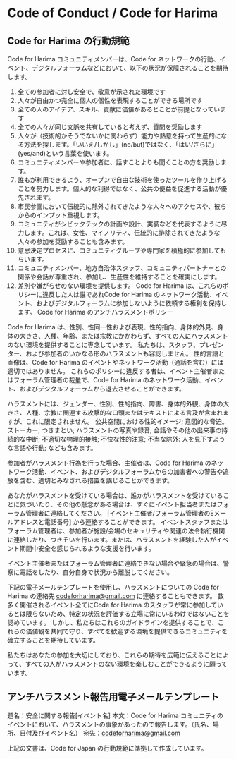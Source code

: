 # Code of Conduct / Code for Harima

## Code for Harima の行動規範

Code for Harima コミュニティメンバーは、Code for ネットワークの行動、イベント、デジタルフォーラムなどにおいて、以下の状況が保障されることを期待します。

1. 全ての参加者に対し安全で、敬意が示された環境です
2. 人々が自由かつ完全に個人の個性を表現することができる場所です
3. 全ての人のアイデア、スキル、貢献に価値があるとことが前提となっています
4. 全ての人々が同じ文脈を共有していると考えず、質問を奨励します
5. 人々が（技術的かそうでないかに関わらず）能力や熱意を持って生産的になる方法を探します。「いいえ/しかし」(no/but)ではなく、「はい/さらに」(yes/and)という言葉を使います。
6. コミュニティメンバーや参加者に、話すことよりも聞くことの方を奨励します。
7. 誰もが利用できるよう、オープンで自由な技術を使ったツールを作り上げることを努力します。個人的な利得ではなく、公共の便益を促進する活動が優先されます。
8. 市民参画において伝統的に除外されてきたような人々へのアクセスや、彼らからのインプット重視します。
9. コミュニティがシビックテックの計画や設計、実装などを代表するように尽力します。これは、女性、マイノリティ、伝統的に排除されてきたような人々の参加を奨励することも含みます。
10. 意思決定プロセスに、コミュニティグループや専門家を積極的に参加してもらいます。
11. コミュニティメンバー、地方自治体スタッフ、コミュニティパートナーとの関係や会話が尊重され、参加し、生産性を維持することを確実にします。
12. 差別や嫌がらせのない環境を提供します。 Code for Harima は、これらのポリシーに違反した人は誰であれCode for Harima のネットワーク活動、イベント、およびデジタルフォーラムに参加しないように依頼する権利を保持します。
Code for Harima のアンチハラスメントポリシー

Code for Harima は、性別、性同一性および表現、性的指向、身体的外見、身体の大きさ、人種、年齢、または宗教にかかわらず、すべての人にハラスメントのない環境を提供することに専念しています。 私たちは、スタッフ、プレゼンター、および参加者のいかなる形のハラスメントも容認しません。 性的言語と画像は、Code for Harima のイベントやネットワーク活動（通話を含む）には適切ではありません。 これらのポリシーに違反する者は、イベント主催者またはフォーラム管理者の裁量で、Code for Harima のネットワーク活動、イベント、およびデジタルフォーラムから退去させることができます。

ハラスメントには、ジェンダー、性別、性的指向、障害、身体的外観、身体の大きさ、人種、宗教に関連する攻撃的な口頭またはテキストによる言及が含まれますが、これに限定されません。 公共空間における性的イメージ; 意図的な脅迫。 ストーカー; つきまとい; ハラスメントの写真や録音; 会話やその他の出来事の持続的な中断; 不適切な物理的接触; 不快な性的注意; 不当な除外: 人を見下すような言語や行動; なども含みます。

参加者がハラスメント行為を行った場合、主催者は、Code for Harima のネットワーク活動、イベント、およびデジタルフォーラムからの加害者への警告や追放を含む、適切とみなされる措置を講じることができます。

あなたがハラスメントを受けている場合は、誰かがハラスメントを受けていることに気づいたり、その他の懸念がある場合は、すぐにイベント担当者またはフォーラム管理者に連絡してください。 [イベント主催者/フォーラム管理者のEメールアドレスと電話番号] から連絡することができます。 イベントスタッフまたはフォーラム管理者は、参加者が施設/会場のセキュリティや関連の法令執行機関に連絡したり、つきそいを行います。または、ハラスメントを経験した人がイベント期間中安全を感じられるような支援を行います。

イベント主催者またはフォーラム管理者に連絡できない場合や緊急の場合は、警察に電話をしたり、自分自身で状況から離脱してください。

下記の電子メールテンプレートを使用し、ハラスメントについての Code for Harima の連絡先 codeforharima@gmail.com に連絡することもできます。 数多く開催されるイベント全てにCode for Harima のスタッフが常に参加しているとは限らないため、特定の状況を評価する立場に常にいるわけではないことを認めています。 しかし、私たちはこれらのガイドラインを提供することで、これらの価値観を共同で守り、すべてを歓迎する環境を提供できるコミュニティを確立することを期待しています。

私たちはあなたの参加を大切にしており、これらの期待を広範に伝えることによって、すべての人がハラスメントのない環境を楽しむことができるように願っています。

## アンチハラスメント報告用電子メールテンプレート

題名：安全に関する報告[イベント名]
本文：Code for Harima コミュニティのイベントにおいて、ハラスメントの事象があったので報告します。（氏名、場所、日付及びイベント名）
宛先：codeforharima@gmail.com

上記の文書は、Code for Japan の行動規範に準拠して作成しています。
